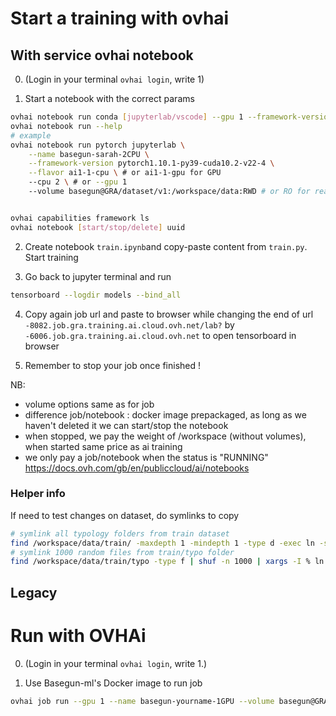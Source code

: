 # Start a training with ovhai


## With service ovhai notebook
0. (Login in your terminal `ovhai login`, write 1)

1. Start a notebook with the correct params
```bash
ovhai notebook run conda [jupyterlab/vscode] --gpu 1 --framework-version pytorch1.10.1-py39-cuda10.2-v22-4 # checker espace client pour les options
ovhai notebook run --help
# example
ovhai notebook run pytorch jupyterlab \
	--name basegun-sarah-2CPU \
	--framework-version pytorch1.10.1-py39-cuda10.2-v22-4 \
	--flavor ai1-1-cpu \ # or ai1-1-gpu for GPU
	--cpu 2 \ # or --gpu 1
	--volume basegun@GRA/dataset/v1:/workspace/data:RWD # or RO for read-only


ovhai capabilities framework ls
ovhai notebook [start/stop/delete] uuid
```

2. Create notebook `train.ipynb`and copy-paste content from `train.py`. Start training

3. Go back to jupyter terminal and run
```bash
tensorboard --logdir models --bind_all
```
4. Copy again job url and paste to browser while changing the end of url
`-8082.job.gra.training.ai.cloud.ovh.net/lab?`
by
`-6006.job.gra.training.ai.cloud.ovh.net`
to open tensorboard in browser

5. Remember to stop your job once finished !

NB:
* volume options same as for job
* difference job/notebook : docker image prepackaged, as long as we haven't deleted it we can start/stop the notebook
* when stopped, we pay the weight of /workspace (without volumes), when started same price as ai training
* we only pay a job/notebook when the status is "RUNNING" https://docs.ovh.com/gb/en/publiccloud/ai/notebooks


### Helper info
If need to test changes on dataset, do symlinks to copy
```bash
# symlink all typology folders from train dataset
find /workspace/data/train/ -maxdepth 1 -mindepth 1 -type d -exec ln -s '{}' /workspace/data_copy/train/ \;
# symlink 1000 random files from train/typo folder
find /workspace/data/train/typo -type f | shuf -n 1000 | xargs -I % ln -s % /workspace/data_copy/train/typo
```

## Legacy
# Run with OVHAi

0. (Login in your terminal `ovhai login`, write 1.)

1. Use Basegun-ml's Docker image to run job
```bash
ovhai job run --gpu 1 --name basegun-yourname-1GPU --volume basegun@GRA/dataset/v0:/workspace/data:ro --volume basegun-public@GRA/models:/workspace/models:rw ghcr.io/datalab-mi/basegun-ml:v0.1
```
